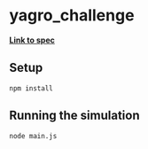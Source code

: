 # yagro_challenge

**[Link to spec](https://drive.google.com/file/d/1OfOW-y4UGRP-x8BedJdzd_aagjjG36Xn/view?usp=sharing)**

## Setup

`npm install`

## Running the simulation

`node main.js`
